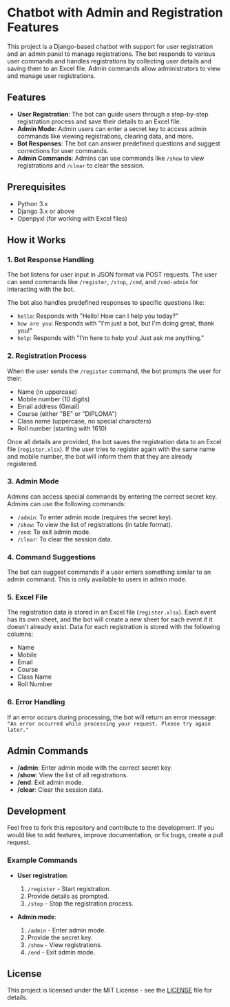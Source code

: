 # Chatbot with Admin and Registration Features

This project is a Django-based chatbot with support for user registration and an admin panel to manage registrations. The bot responds to various user commands and handles registrations by collecting user details and saving them to an Excel file. Admin commands allow administrators to view and manage user registrations.

## Features

- **User Registration**: The bot can guide users through a step-by-step registration process and save their details to an Excel file.
- **Admin Mode**: Admin users can enter a secret key to access admin commands like viewing registrations, clearing data, and more.
- **Bot Responses**: The bot can answer predefined questions and suggest corrections for user commands.
- **Admin Commands**: Admins can use commands like `/show` to view registrations and `/clear` to clear the session.
  
## Prerequisites

- Python 3.x
- Django 3.x or above
- Openpyxl (for working with Excel files)

## How it Works

### 1. Bot Response Handling

The bot listens for user input in JSON format via POST requests. The user can send commands like `/register`, `/stop`, `/cmd`, and `/cmd-admin` for interacting with the bot. 

The bot also handles predefined responses to specific questions like:
- `hello`: Responds with "Hello! How can I help you today?"
- `how are you`: Responds with "I'm just a bot, but I'm doing great, thank you!"
- `help`: Responds with "I'm here to help you! Just ask me anything."

### 2. Registration Process

When the user sends the `/register` command, the bot prompts the user for their:
- Name (in uppercase)
- Mobile number (10 digits)
- Email address (Gmail)
- Course (either "BE" or "DIPLOMA")
- Class name (uppercase, no special characters)
- Roll number (starting with 1610)

Once all details are provided, the bot saves the registration data to an Excel file (`register.xlsx`). If the user tries to register again with the same name and mobile number, the bot will inform them that they are already registered.

### 3. Admin Mode

Admins can access special commands by entering the correct secret key. Admins can use the following commands:
- `/admin`: To enter admin mode (requires the secret key).
- `/show`: To view the list of registrations (in table format).
- `/end`: To exit admin mode.
- `/clear`: To clear the session data.

### 4. Command Suggestions

The bot can suggest commands if a user enters something similar to an admin command. This is only available to users in admin mode.

### 5. Excel File

The registration data is stored in an Excel file (`register.xlsx`). Each event has its own sheet, and the bot will create a new sheet for each event if it doesn't already exist. Data for each registration is stored with the following columns:
- Name
- Mobile
- Email
- Course
- Class Name
- Roll Number

### 6. Error Handling

If an error occurs during processing, the bot will return an error message: `"An error occurred while processing your request. Please try again later."`

## Admin Commands

- **/admin**: Enter admin mode with the correct secret key.
- **/show**: View the list of all registrations.
- **/end**: Exit admin mode.
- **/clear**: Clear the session data.

## Development

Feel free to fork this repository and contribute to the development. If you would like to add features, improve documentation, or fix bugs, create a pull request.

### Example Commands

- **User registration**:
    1. `/register` - Start registration.
    2. Provide details as prompted.
    3. `/stop` - Stop the registration process.
  
- **Admin mode**:
    1. `/admin` - Enter admin mode.
    2. Provide the secret key.
    3. `/show` - View registrations.
    4. `/end` - Exit admin mode.

## License

This project is licensed under the MIT License - see the [LICENSE](LICENSE) file for details.
